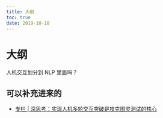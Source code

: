 ```yaml
---
title: 大纲
toc: true
date: 2019-10-18
---
```

# 大纲

人机交互划分到 NLP 里面吗？


## 可以补充进来的

- [专栏 | 深思考：实现人机多轮交互突破是攻克图灵测试的核心](https://www.sohu.com/a/194204035_465975)
